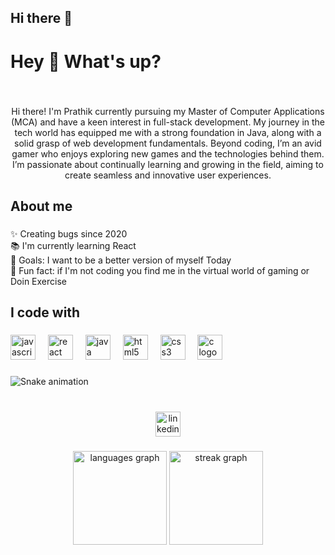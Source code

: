 ## Hi there 👋

<h1 align="left">Hey 👋 What's up?</h1>

###

<br clear="both">

<p align="center">Hi there! I'm Prathik currently pursuing my Master of Computer Applications (MCA) and have a keen interest in full-stack development. My journey in the tech world has equipped me with a strong foundation in Java, along with a solid grasp of web development fundamentals. Beyond coding, I’m an avid gamer who enjoys exploring new games and the technologies behind them. I’m passionate about continually learning and growing in the field, aiming to create seamless and innovative user experiences.</p>

###

<h2 align="left">About me</h2>

###

<p align="left">✨ Creating bugs since 2020<br>📚 I'm currently learning React<br>🎯 Goals: I want to be a better version of myself Today<br>🎲 Fun fact: if I'm not coding you find me in the virtual world of gaming or Doin Exercise</p>

###

<h2 align="left">I code with</h2>

###

<div align="left">
  <img src="https://cdn.jsdelivr.net/gh/devicons/devicon/icons/javascript/javascript-original.svg" height="40" alt="javascript logo"  />
  <img width="12" />
  <img src="https://cdn.jsdelivr.net/gh/devicons/devicon/icons/react/react-original.svg" height="40" alt="react logo"  />
  <img width="12" />
  <img src="https://cdn.jsdelivr.net/gh/devicons/devicon/icons/java/java-original.svg" height="40" alt="java logo"  />
  <img width="12" />
  <img src="https://cdn.jsdelivr.net/gh/devicons/devicon/icons/html5/html5-original.svg" height="40" alt="html5 logo"  />
  <img width="12" />
  <img src="https://cdn.jsdelivr.net/gh/devicons/devicon/icons/css3/css3-original.svg" height="40" alt="css3 logo"  />
  <img width="12" />
  <img src="https://cdn.jsdelivr.net/gh/devicons/devicon/icons/c/c-original.svg" height="40" alt="c logo"  />
</div>

###

<img src="https://raw.githubusercontent.com/Prat33k18/Prat33k18/output/snake.svg" alt="Snake animation" />

###

<br clear="both">

<div align="center">
  <img src="https://img.shields.io/static/v1?message=LinkedIn&logo=linkedin&label=&color=0077B5&logoColor=white&labelColor=&style=for-the-badge" height="40" alt="linkedin logo"  />
</div>

###

<div align="center">
  <img src="https://github-readme-stats.vercel.app/api/top-langs?username=Prat33k18&locale=en&hide_title=false&layout=compact&card_width=320&langs_count=5&theme=dracula&hide_border=false&order=2" height="150" alt="languages graph"  />
  <img src="https://streak-stats.demolab.com?user=Prat33k18&locale=en&mode=daily&theme=dracula&hide_border=false&border_radius=5&order=3" height="150" alt="streak graph"  />
</div>

###
